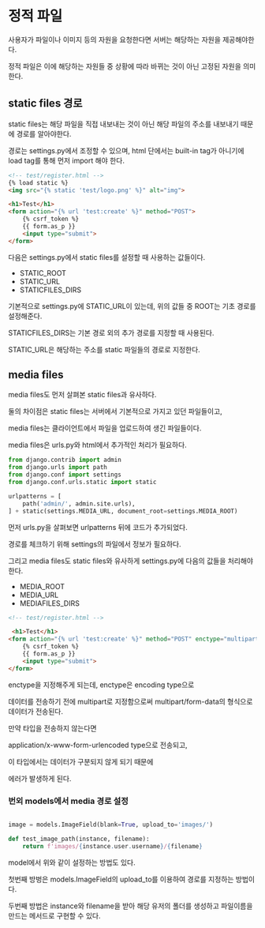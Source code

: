 # 정적 파일

사용자가 파일이나 이미지 등의 자원을 요청한다면 서버는 해당하는 자원을 제공해야한다.

정적 파일은 이에 해당하는 자원들 중 상황에 따라 바뀌는 것이 아닌 고정된 자원을 의미한다.


## static files 경로

static files는 해당 파일을 직접 내보내는 것이 아닌 해당 파일의 주소를 내보내기 때문에 경로를 알아야한다.

경로는 settings.py에서 조정할 수 있으며, html 단에서는 built-in tag가 아니기에 load tag를 통해 먼저 import 해야 한다.

``` html
<!-- test/register.html -->
{% load static %}
<img src="{% static 'test/logo.png' %}" alt="img">

<h1>Test</h1>
<form action="{% url 'test:create' %}" method="POST">
    {% csrf_token %}
    {{ form.as_p }}
    <input type="submit">
</form>
```

다음은 settings.py에서 static files를 설정할 때 사용하는 값들이다.
- STATIC_ROOT
- STATIC_URL
- STATICFILES_DIRS

기본적으로 settings.py에 STATIC_URL이 있는데, 위의 값들 중 ROOT는 기초 경로를 설정해준다.

STATICFILES_DIRS는 기본 경로 외의 추가 경로를 지정할 때 사용된다.

STATIC_URL은 해당하는 주소를 static 파일들의 경로로 지정한다.


## media files

media files도 먼저 살펴본 static files과 유사하다.

둘의 차이점은 static files는 서버에서 기본적으로 가지고 있던 파일들이고,

media files는 클라이언트에서 파일을 업로드하여 생긴 파일들이다.

media files은 urls.py와 html에서 추가적인 처리가 필요하다.

``` python
from django.contrib import admin
from django.urls import path
from django.conf import settings
from django.conf.urls.static import static

urlpatterns = [
    path('admin/', admin.site.urls),
] + static(settings.MEDIA_URL, document_root=settings.MEDIA_ROOT)
```

먼저 urls.py을 살펴보면 urlpatterns 뒤에 코드가 추가되었다.

경로를 체크하기 위해 settings의 파일에서 정보가 필요하다.

그리고 media files도 static files와 유사하게 settings.py에 다음의 값들을 처리해야한다.

- MEDIA_ROOT
- MEDIA_URL
- MEDIAFILES_DIRS

``` html
<!-- test/register.html -->

 <h1>Test</h1>
<form action="{% url 'test:create' %}" method="POST" enctype="multipart/form-data">
    {% csrf_token %}
    {{ form.as_p }}
    <input type="submit">
</form>
```

enctype을 지정해주게 되는데, enctype은 encoding type으로 

데이터를 전송하기 전에 multipart로 지정함으로써 multipart/form-data의 형식으로 데이터가 전송된다.

만약 타입을 전송하지 않는다면

application/x-www-form-urlencoded type으로 전송되고,

이 타입에서는 데이터가 구분되지 않게 되기 때문에

에러가 발생하게 된다.


### 번외 models에서 media 경로 설정

``` python

image = models.ImageField(blank=True, upload_to='images/')

def test_image_path(instance, filename):
    return f'images/{instance.user.username}/{filename}

```

model에서 위와 같이 설정하는 방법도 있다.

첫번째 방벙은 models.ImageField의 upload_to를 이용하여 경로를 지정하는 방법이다.

두번째 방법은 instance와 filename을 받아 해당 유저의 폴더를 생성하고 파일이름을 만드는 메서드로 구현할 수 있다.